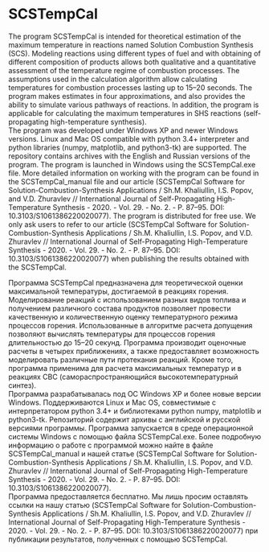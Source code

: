 # SCSTempCal
  The program SCSTempCal is intended for theoretical estimation of the maximum temperature in reactions named Solution Combustion Synthesis (SCS). Modeling reactions using different types of fuel and with obtaining of different composition of products allows both qualitative and a quantitative assessment of the temperature regime of combustion processes. The assumptions used in the calculation algorithm allow calculating temperatures for combustion processes lasting up to 15–20 seconds. The program makes estimates in four approximations, and also provides the ability to simulate various pathways of reactions. In addition, the program is applicable for calculating the maximum temperatures in SHS reactions (self-propagating high-temperature synthesis).  
  The program was developed under Windows XP and newer Windows versions. Linux and Mac OS compatible with python 3.4+ interpreter and python libraries (numpy, matplotlib, and python3-tk) are supported. The repository contains archives with the English and Russian versions of the program. The program is launched in Windows using the SCSTempCal.exe file. More detailed information on working with the program can be found in the SCSTempCal_manual file and our article (SCSTempCal Software for Solution-Combustion-Synthesis Applications / Sh.M. Khaliullin, I.S. Popov, and V.D. Zhuravlev // International Journal of Self-Propagating High-Temperature Synthesis - 2020. - Vol. 29. - No. 2. - P. 87–95. DOI: 10.3103/S1061386220020077). 
  The program is distributed for free use. We only ask users to refer to our article (SCSTempCal Software for Solution-Combustion-Synthesis Applications / Sh.M. Khaliullin, I.S. Popov, and V.D. Zhuravlev // International Journal of Self-Propagating High-Temperature Synthesis - 2020. - Vol. 29. - No. 2. - P. 87–95. DOI: 10.3103/S1061386220020077) when publishing the results obtained with the SCSTempCal.
  
  Программа SCSTempCal предназначена для теоретической оценки максимальной температуры, достигаемой в реакциях горения. Моделирование реакций с использованием разных видов топлива и получением различного состава продуктов позволяет провести качественную и количественную оценку температурного режима процессов горения. Использованные в алгоритме расчета допущения позволяют вычислять температуры для процессов горения длительностью до 15–20 секунд. Программа производит оценочные расчеты в четырех приближениях, а также предоставляет возможность моделировать различные пути протекания реакций. Кроме того, программа применима для расчета максимальных температур и в реакциях СВС (самораспространяющийся высокотемпературный синтез).  
  Программа разрабатывалась под ОС Windows XP и более новые версии Windows. Поддерживаются Linux и Mac OS, совместимые с интерпретатором python 3.4+ и библиотеками python numpy, matplotlib и python3-tk. Репозиторий содержит архивы с английской и русской версиями программы. Программа запускается в среде операционной системы Windows с помощью файла SCSTempCal.exe. Более подробную информацию о работе с программой можно найте в файле SCSTempCal_manual и нашей статье (SCSTempCal Software for Solution-Combustion-Synthesis Applications / Sh.M. Khaliullin, I.S. Popov, and V.D. Zhuravlev // International Journal of Self-Propagating High-Temperature Synthesis - 2020. - Vol. 29. - No. 2. - P. 87–95. DOI: 10.3103/S1061386220020077).  
  Программа предоставляется бесплатно. Мы лишь просим оставлять ссылки на нашу статью (SCSTempCal Software for Solution-Combustion-Synthesis Applications / Sh.M. Khaliullin, I.S. Popov, and V.D. Zhuravlev // International Journal of Self-Propagating High-Temperature Synthesis - 2020. - Vol. 29. - No. 2. - P. 87–95. DOI: 10.3103/S1061386220020077) при публикации результатов, полученных с помощью SCSTempCal.  
